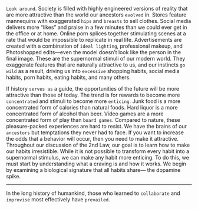 `Look around`. Society is filled with highly engineered versions of
reality that are more attractive than the world our ancestors `evolved`
in. Stores feature mannequins with exaggerated `hips` and `breasts` to
sell clothes. Social media delivers more “likes” and praise in a few
minutes than we could ever get in the office or at home. Online porn
splices together stimulating scenes at a rate that would be impossible
to replicate in real life. Advertisements are created with a combination
of `ideal lighting`, professional makeup, and Photoshopped edits—even
the model doesn’t look like the person in the final image. These are the
supernormal stimuli of our modern world. They exaggerate features
that are naturally attractive to us, and our instincts `go wild` as a result,
driving us into `excessive` shopping habits, social media habits, porn
habits, eating habits, and many others.

If history `serves as` a guide, the opportunities of the future will be
more attractive than those of today. The trend is for rewards to
become more `concentrated` and stimuli to become more `enticing`. Junk
food is a more concentrated form of calories than natural foods. Hard
liquor is a more concentrated form of alcohol than beer. Video games
are a more concentrated form of play than `board games`. Compared to
nature, these pleasure-packed experiences are hard to resist. We have
the brains of our `ancestors` but temptations they never had to face.
If you want to increase the odds that a behavior will occur, then you
need to make it attractive. Throughout our discussion of the 2nd Law,
our goal is to learn how to make our habits irresistible. While it is not
possible to transform every habit into a supernormal stimulus, we can
make any habit more enticing. To do this, we must start by
understanding what a craving is and how it works.
We begin by examining a biological signature that all habits share—
the dopamine spike.

---
In the long history of
humankind, those who learned to `collaborate` and `improvise` most
effectively have `prevailed`.